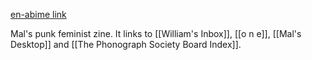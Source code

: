[en-abime link](https://www.en-abime.com/our-power-our-rage)

Mal's punk feminist zine. It links to [[William's Inbox]], [[o n e]], [[Mal's Desktop]] and [[The Phonograph Society Board Index]].
